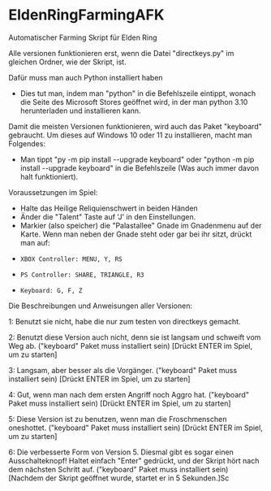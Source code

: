 # EldenRingFarmingAFK
Automatischer Farming Skript für Elden Ring

Alle versionen funktionieren erst, wenn die Datei "directkeys.py" im gleichen Ordner, wie der Skript, ist.

Dafür muss man auch Python installiert haben
- Dies tut man, indem man "python" in die Befehlszeile eintippt, wonach die Seite des Microsoft Stores geöffnet wird, in der man python 3.10 herunterladen und installieren kann.

Damit die meisten Versionen funktionieren, wird auch das Paket "keyboard" gebraucht. Um dieses auf Windows 10 oder 11 zu installieren, macht man Folgendes:
- Man tippt "py -m pip install --upgrade keyboard" oder "python -m pip install --upgrade keyboard" in die Befehlszeile (Was auch immer davon halt funktioniert).

Voraussetzungen im Spiel:
- Halte das Heilige Reliquienschwert in beiden Händen
- Änder die "Talent" Taste auf 'J' in den Einstellungen.
- Markier (also speicher) die "Palastallee" Gnade im Gnadenmenu auf der Karte. Wenn man neben der Gnade steht oder gar bei ihr sitzt, drückt man auf:
-     XBOX Controller: MENU, Y, RS
-     PS Controller: SHARE, TRIANGLE, R3
-     Keyboard: G, F, Z

Die Beschreibungen und Anweisungen aller Versionen:

1: Benutzt sie nicht, habe die nur zum testen von directkeys gemacht.

2: Benutzt diese Version auch nicht, denn sie ist langsam und schweift vom Weg ab. ("keyboard" Paket muss installiert sein) [Drückt ENTER im Spiel, um zu starten]

3: Langsam, aber besser als die Vorgänger. ("keyboard" Paket muss installiert sein) [Drückt ENTER im Spiel, um zu starten]

4: Gut, wenn man nach dem ersten Angriff noch Aggro hat. ("keyboard" Paket muss installiert sein) [Drückt ENTER im Spiel, um zu starten]

5: Diese Version ist zu benutzen, wenn man die Froschmenschen oneshottet. ("keyboard" Paket muss installiert sein) [Drückt ENTER im Spiel, um zu starten]

6: Die verbesserte Form von Version 5. Diesmal gibt es sogar einen Ausschalteknopf! Haltet einfach "Enter" gedrückt, und der Skript hört nach dem nächsten Schritt auf. ("keyboard" Paket muss installiert sein) [Nachdem der Skript geöffnet wurde, startet er in 5 Sekunden.]Sc
